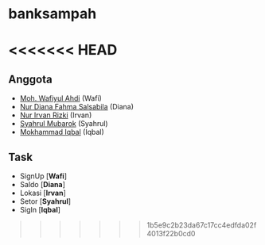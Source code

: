 # banksampah

<<<<<<< HEAD
=======
## Anggota

- [Moh. Wafiyul Ahdi](https://github.com/wafiyulahdi/banksampah/tree/wafiyul) (Wafi)
- [Nur Diana Fahma Salsabila](https://github.com/dianafahma/banksampah/tree/diana) (Diana)
- [Nur Irvan Rizki](https://github.com/NurIrvanRizky/banksampah/tree/irvan) (Irvan)
- [Syahrul Mubarok](https://github.com/mubarox/banksampah/tree/mubaroxstyle) (Syahrul)
- [Mokhammad Iqbal](https://github.com/Iqbal0626/banksampah/tree/iqbal) (Iqbal)

## Task

- SignUp [**Wafi**]
- Saldo [**Diana**]
- Lokasi [**Irvan**]
- Setor [**Syahrul**]
- SigIn [**Iqbal**]
>>>>>>> 1b5e9c2b23da67c17cc4edfda02f4013f22b0cd0
